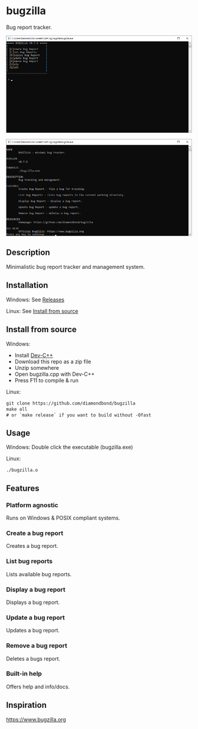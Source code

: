 # bugzilla
Bug report tracker.

![bugzilla main menu](res/mainmenu.png)

![bugzilla help](res/help.png)

## Description
Minimalistic bug report tracker and management system.

## Installation
Windows: See [Releases](https://github.com/DiamondBond/bugzilla/releases)

Linux: See [Install from source](#install-from-source)

## Install from source
Windows:
- Install [Dev-C++](https://sourceforge.net/projects/orwelldevcpp)
- Download this repo as a zip file
- Unzip somewhere
- Open bugzilla.cpp with Dev-C++
- Press F11 to compile & run

Linux:
```
git clone https://github.com/diamondbond/bugzilla
make all
# or `make release` if you want to build without -Ofast
```

## Usage
Windows: Double click the executable (bugzilla.exe)

Linux: 
```
./bugzilla.o
```

## Features
### Platform agnostic
Runs on Windows & POSIX compliant systems.
### Create a bug report
Creates a bug report.
### List bug reports
Lists available bug reports.
### Display a bug report
Displays a bug report.
### Update a bug report
Updates a bug report.
### Remove a bug report
Deletes a bugs report.
### Built-in help
Offers help and info/docs.

## Inspiration
https://www.bugzilla.org
